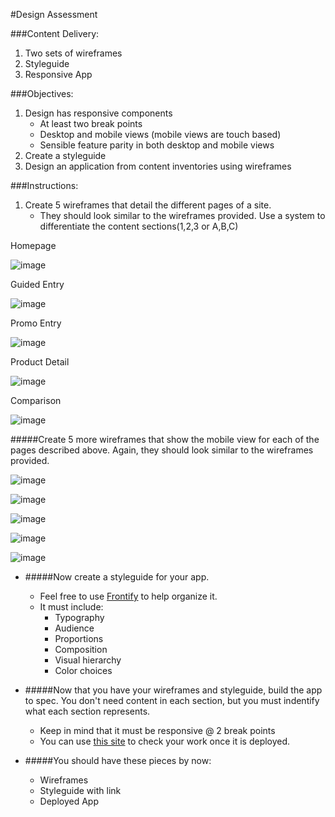
#Design Assessment

###Content Delivery:
1. Two sets of wireframes
2. Styleguide
3. Responsive App

###Objectives:

1.  Design has responsive components
	* At least two break points
	* Desktop and mobile views (mobile views are touch based)
	* Sensible feature parity in both desktop and mobile views
2.  Create a styleguide
3.  Design an application from content inventories using wireframes
		
###Instructions:

1.  Create 5 wireframes that detail the different pages of a site. 
	*  They should look similar to the wireframes provided. Use a system to differentiate the content sections(1,2,3 or A,B,C)

Homepage 

![image](images/Wireframe1.png)

Guided Entry  
	
![image](images/Wireframe2.png)

Promo Entry 
	
![image](images/Wireframe3.png)
	
Product Detail  

![image](images/Wireframe4.png)

Comparison  

![image](images/Wireframe5.png)

#####Create 5 more wireframes that show the mobile view for each of the pages described above. Again, they should look similar to the wireframes provided.

![image](images/Mobile1.png)

![image](images/Mobile2.png)

![image](images/Mobile3.png)

![image](images/Mobile4.png)

![image](images/Mobile5.png)

* #####Now create a styleguide for your app.
	* Feel free to use [Frontify](https://brand.frontify.com/d/qAiubNBytHKf/style-guide) to help organize it.  
	*  It must include:
		* Typography
		* Audience
		* Proportions
		* Composition
		* Visual hierarchy
		* Color choices
* #####Now that you have your wireframes and styleguide, build the app to spec. You don't need content in each section, but you must indentify what each section represents.
	* Keep in mind that it must be responsive @ 2 break points 
	* You can use [this site](http://mattkersley.com/responsive/) to check your work once it is deployed. 

* #####You should have these pieces by now:
	* Wireframes
	* Styleguide with link
	* Deployed App




